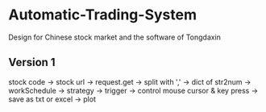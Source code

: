 # Automatic-Trading-System
Design for Chinese stock market and the software of Tongdaxin

## Version 1
stock code -> stock url -> request.get -> split with ',' -> dict of str2num -> workSchedule -> strategy -> trigger -> control mouse cursor & key press -> save as txt or excel
-> plot

